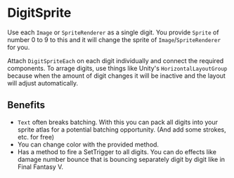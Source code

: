 # DigitSprite 

Use each `Image` or `SpriteRenderer` as a single digit. You provide `Sprite` of number 0 to 9 to this and it will change the sprite of `Image`/`SpriteRenderer` for you. 

Attach `DigitSpriteEach` on each digit individually and connect the required components. To arrage digits, use things like Unity's `HorizontalLayoutGroup` because when the amount of digit changes it will be inactive and the layout will adjust automatically.

## Benefits

- `Text` often breaks batching. With this you can pack all digits into your sprite atlas for a potential batching opportunity. (And add some strokes, etc. for free)
- You can change color with the provided method.
- Has a method to fire a SetTrigger to all digits. You can do effects like damage number bounce that is bouncing separately digit by digit like in Final Fantasy V.